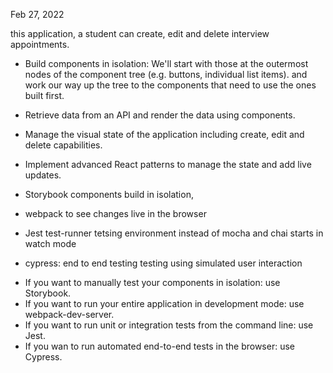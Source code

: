 Feb 27, 2022

this application, a student can create, edit and delete interview appointments.

* Build components in isolation: We'll start with those at the outermost nodes of the component tree (e.g. buttons, individual list items). and work our way up the tree to the components that need to use the ones built first.
* Retrieve data from an API and render the data using components.
* Manage the visual state of the application including create, edit and delete capabilities.
* Implement advanced React patterns to manage the state and add live updates.

* Storybook
components build in isolation,

* webpack 
to see changes live in the browser

* Jest test-runner
tetsing environment instead of mocha and chai
starts in watch mode

* cypress: end to end testing
testing using simulated user interaction

- If you want to manually test your components in isolation: use Storybook.
- If you want to run your entire application in development mode: use webpack-dev-server.
- If you want to run unit or integration tests from the command line: use Jest.
- If you wan to run automated end-to-end tests in the browser: use Cypress.
